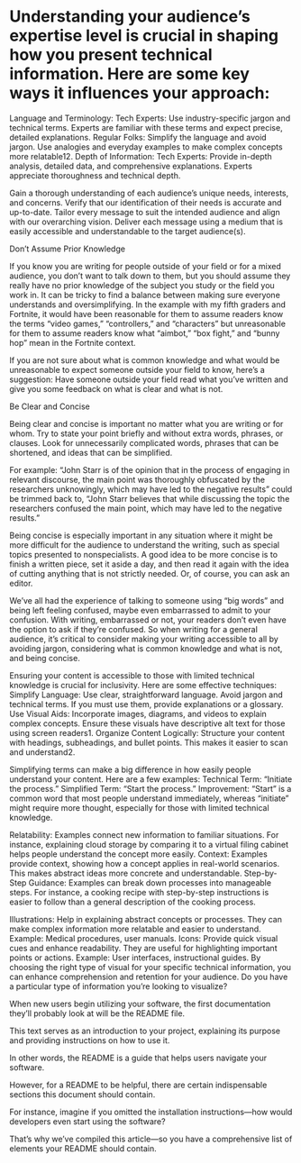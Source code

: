 # Understanding your audience’s expertise level is crucial in shaping how you present technical information. Here are some key ways it influences your approach:
Language and Terminology:
Tech Experts: Use industry-specific jargon and technical terms. Experts are familiar with these terms and expect precise, detailed explanations.
Regular Folks: Simplify the language and avoid jargon. Use analogies and everyday examples to make complex concepts more relatable12.
Depth of Information:
Tech Experts: Provide in-depth analysis, detailed data, and comprehensive explanations. Experts appreciate thoroughness and technical depth.

Gain a thorough understanding of each audience’s unique needs, interests, and concerns.
Verify that our identification of their needs is accurate and up-to-date.
Tailor every message to suit the intended audience and align with our overarching vision.
Deliver each message using a medium that is easily accessible and understandable to the target audience(s).

Don’t Assume Prior Knowledge

If you know you are writing for people outside of your field or for a mixed audience, you don’t want to talk down to them, but you should assume they really have no prior knowledge of the subject you study or the field you work in. It can be tricky to find a balance between making sure everyone understands and oversimplifying. In the example with my fifth graders and Fortnite, it would have been reasonable for them to assume readers know the terms “video games,” “controllers,” and “characters” but unreasonable for them to assume readers know what “aimbot,” “box fight,” and “bunny hop” mean in the Fortnite context.

If you are not sure about what is common knowledge and what would be unreasonable to expect someone outside your field to know, here’s a suggestion: Have someone outside your field read what you’ve written and give you some feedback on what is clear and what is not.

Be Clear and Concise

Being clear and concise is important no matter what you are writing or for whom. Try to state your point briefly and without extra words, phrases, or clauses. Look for unnecessarily complicated words, phrases that can be shortened, and ideas that can be simplified.

For example: “John Starr is of the opinion that in the process of engaging in relevant discourse, the main point was thoroughly obfuscated by the researchers unknowingly, which may have led to the negative results” could be trimmed back to, “John Starr believes that while discussing the topic the researchers confused the main point, which may have led to the negative results.”

Being concise is especially important in any situation where it might be more difficult for the audience to understand the writing, such as special topics presented to nonspecialists. A good idea to be more concise is to finish a written piece, set it aside a day, and then read it again with the idea of cutting anything that is not strictly needed. Or, of course, you can ask an editor.

We’ve all had the experience of talking to someone using “big words” and being left feeling confused, maybe even embarrassed to admit to your confusion. With writing, embarrassed or not,  your readers  don’t even have the option to ask if they’re confused. So when writing for a general audience, it’s critical to consider making your writing accessible to all by avoiding jargon, considering what is common knowledge and what is not, and being concise.

Ensuring your content is accessible to those with limited technical knowledge is crucial for inclusivity. Here are some effective techniques:
Simplify Language: Use clear, straightforward language. Avoid jargon and technical terms. If you must use them, provide explanations or a glossary.
Use Visual Aids: Incorporate images, diagrams, and videos to explain complex concepts. Ensure these visuals have descriptive alt text for those using screen readers1.
Organize Content Logically: Structure your content with headings, subheadings, and bullet points. This makes it easier to scan and understand2.

Simplifying terms can make a big difference in how easily people understand your content. Here are a few examples:
Technical Term: “Initiate the process.” Simplified Term: “Start the process.” Improvement: “Start” is a common word that most people understand immediately, whereas “initiate” might require more thought, especially for those with limited technical knowledge.

Relatability: Examples connect new information to familiar situations. For instance, explaining cloud storage by comparing it to a virtual filing cabinet helps people understand the concept more easily.
Context: Examples provide context, showing how a concept applies in real-world scenarios. This makes abstract ideas more concrete and understandable.
Step-by-Step Guidance: Examples can break down processes into manageable steps. For instance, a cooking recipe with step-by-step instructions is easier to follow than a general description of the cooking process.

Illustrations: Help in explaining abstract concepts or processes. They can make complex information more relatable and easier to understand.
Example: Medical procedures, user manuals.
Icons: Provide quick visual cues and enhance readability. They are useful for highlighting important points or actions.
Example: User interfaces, instructional guides.
By choosing the right type of visual for your specific technical information, you can enhance comprehension and retention for your audience. Do you have a particular type of information you’re looking to visualize?

When new users begin utilizing your software, the first documentation they’ll probably look at will be the README file.

This text serves as an introduction to your project, explaining its purpose and providing instructions on how to use it.

In other words, the README is a guide that helps users navigate your software.

However, for a README to be helpful, there are certain indispensable sections this document should contain.

For instance, imagine if you omitted the installation instructions—how would developers even start using the software?

That’s why we’ve compiled this article—so you have a comprehensive list of elements your README should contain.
